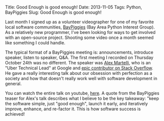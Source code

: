 Title: Good Enough is good enough!
Date: 2013-11-05
Tags: Python, BayPiggies
Slug: Good Enough is good enough!

Last month I signed up as a volunteer videographer for one of my favorite local software communities, [BayPiggies][1] (Bay Area Python Interest Group). As a relatively new programmer, I've been looking for ways to get involved with an open-source project. Shooting some video once a month seemed like something I could handle.

The typical format of a BayPiggies meeting is: announcements, introduce speaker, listen to speaker, Q&A. The first meeting I recorded on Thursday October 24th was no different. The speaker was [Alex Martelli][2], who is an "Uber Technical Lead" at Google and [epic contributor on Stack Overflow][3]. He gave a really interesting talk about our obsession with perfection as a society and how that doesn't really work well with software development in general.

You can watch the entire talk on youtube, [here][4]. A quote from the BayPiggies teaser for Alex's talk describes what I believe to be the key takeaway: "keep the software simple, just "good enough", launch it early, and iteratively improve, enhance, and re-factor it. This is how software success is achieved!

[1]: http://baypiggies.net "BayPiggies Python Interest Group"
[2]: http://en.wikipedia.org/wiki/Alex_Martelli "Alex Martelli's Wikipedia page"
[3]: http://stackoverflow.com/users/95810/alex-martelli "Alex Martelli's Stack Overflow Profile"
[4]: http://youtu.be/GcdcLoEJleI "Link to Alex Martelli talk on Youtube"

